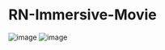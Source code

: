 # RN-Immersive-Movie

![image](https://user-images.githubusercontent.com/77093944/210823797-eaae7c13-d821-4a41-8140-b86ed5cf1f9e.png)
![image](https://user-images.githubusercontent.com/77093944/210823868-9111758d-63fc-4483-82d0-47f46edc05b1.png)

